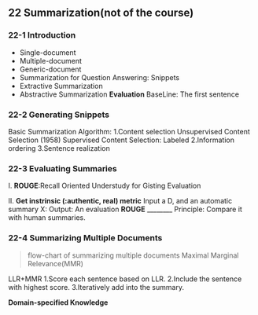 ## 22 Summarization(not of the course)
### 22-1 Introduction

- Single-document
- Multiple-document
- Generic-document
- Summarization for Question Answering:
	Snippets
- Extractive Summarization
- Abstractive Summarization
**Evaluation**
BaseLine: The first sentence

### 22-2 Generating Snippets
Basic Summarization Algorithm:
1.Content selection
	Unsupervised Content Selection (1958)
	Supervised Content Selection: Labeled
2.Information ordering
3.Sentence realization

### 22-3 Evaluating Summaries
I.
**ROUGE**:Recall Oriented Understudy for Gisting Evaluation

II.
**Get instrinsic (:authentic, real) metric**
Input a D, and an automatic summary X:
	Output: An evaluation
	**ROUGE** ________
	Principle: Compare it with human summaries.

### 22-4 Summarizing Multiple Documents
>flow-chart of summarizing multiple documents
Maximal Marginal Relevance(MMR)

LLR+MMR
1.Score each sentence based on LLR.
2.Include the sentence with highest score.
3.Iteratively add into the summary.

**Domain-specified Knowledge**